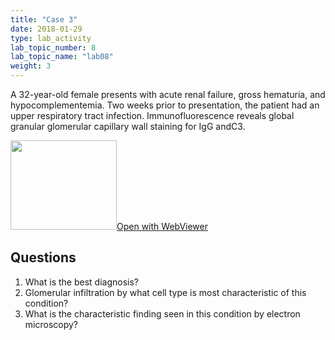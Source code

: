```yaml
---
title: "Case 3"
date: 2018-01-29
type: lab_activity
lab_topic_number: 8
lab_topic_name: "lab08"
weight: 3
---
```

<div class="entrybody">
<p>A 32-year-old female presents with acute renal failure, gross hematuria, and hypocomplementemia. Two weeks prior to presentation, the patient had an upper respiratory tract infection. Immunofluorescence reveals global granular glomerular capillary wall staining for IgG and<span class="caps">C3.</span><br clear="all"></p>

<div class="thumbnail"><a href="http://virtualslides.cumc.columbia.edu/Renal%20Path%2003.svs/view.apml?" target="_blank"><img alt="" src="http://pathologylab.ccnmtl.columbia.edu/assets/images/slide_renal_case3.jpg" width="170" height="143" class="mt-image-left"></a><a href="http://virtualslides.cumc.columbia.edu/Renal%20Path%2003.svs/view.apml?" target="_blank">Open with WebViewer</a></div>

<h2>Questions</h2>


<ol>
<li>What is the best diagnosis?</li>
<li> Glomerular infiltration by what cell type is most characteristic of this condition?</li>
<li> What is the characteristic finding seen in this condition by electron microscopy?</li>
</ol>


						
</div>
